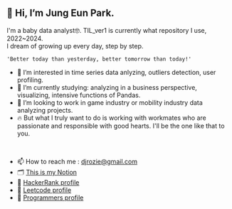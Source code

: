 ## 👋 Hi, I’m Jung Eun Park.
I'm a baby data analyst🤓. TIL_ver1 is currently what repository I use, 2022~2024.  
I dream of growing up every day, step by step.  

    'Better today than yesterday, better tomorrow than today!'

- 👀 I’m interested in time series data anlyzing, outliers detection, user profiling.
- 🌱 I’m currently studying: analyzing in a business perspective, visualizing, intensive functions of Pandas.
- 💞️ I’m looking to work in game industry or mobility industry data analyzing projects.  
- 🔥 But what I truly want to do is working with workmates who are passionate and responsible with good hearts. I'll be the one like that to you.
<br>  

- 📫 How to reach me : djrozie@gmail.com  
- 🗂 [This is my Notion](http://bit.ly/notionPJE)  
- 🧩 [HackerRank profile](https://www.hackerrank.com/djrozie)  
- 🧩 [Leetcode profile](https://leetcode.com/Angela-Park-JE/)  
- 🧩 [Programmers profile](https://career.programmers.co.kr/pr/djrozie_4150)  


<!---
Angela-Park-JE/Angela-Park-JE is a ✨ special ✨ repository because its `README.md` (this file) appears on your GitHub profile.
You can click the Preview link to take a look at your changes.
--->

